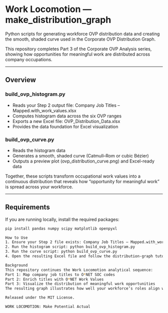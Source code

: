 # Work Locomotion — make_distribution_graph

Python scripts for generating workforce OVP distribution data and creating the smooth, shaded curve used in the Corporate OVP Distribution Graph.

This repository completes Part 3 of the Corporate OVP Analysis series, showing how opportunities for meaningful work are distributed across company occupations.

---

## Overview

### build_ovp_histogram.py
- Reads your Step 2 output file: Company Job Titles – Mapped.with_work_values.xlsx  
- Computes histogram data across the six OVP ranges  
- Exports a new Excel file: OVP_Distribution_Data.xlsx  
- Provides the data foundation for Excel visualization  

### build_ovp_curve.py
- Reads the histogram data  
- Generates a smooth, shaded curve (Catmull–Rom or cubic Bézier)  
- Outputs a preview plot (ovp_distribution_curve.png) and Excel-ready data  

Together, these scripts transform occupational work values into a continuous distribution that reveals how “opportunity for meaningful work” is spread across your workforce.

---

## Requirements

If you are running locally, install the required packages:

```bash
pip install pandas numpy scipy matplotlib openpyxl

How to Use
1. Ensure your Step 2 file exists: Company Job Titles – Mapped.with_work_values.xlsx
2. Run the histogram script: python build_ovp_histogram.py
3. Run the curve script: python build_ovp_curve.py
4. Open the resulting Excel file and follow the distribution-graph tutorial on Substack: https://worklocomotion.substack.com/

Background
This repository continues the Work Locomotion analytical sequence:
Part 1: Map company job titles to O*NET SOC codes
Part 2: Enrich titles with O*NET Work Values
Part 3: Visualize the distribution of meaningful work opportunities
The resulting graph illustrates how well your workforce’s roles align with the psychological needs and intrinsic motivations embedded in their work.

Released under the MIT License.

WORK LOCOMOTION: Make Potential Actual
